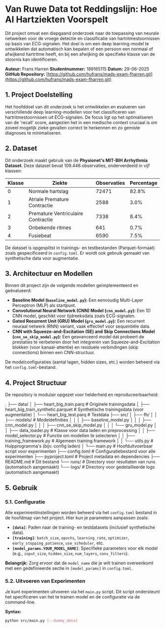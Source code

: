 # Van Ruwe Data tot Reddingslijn: Hoe AI Hartziekten Voorspelt

Dit project omvat een diepgaand onderzoek naar de toepassing van neurale netwerken voor de vroege detectie en classificatie van hartritmestoornissen op basis van ECG-signalen. Het doel is om een deep learning-model te ontwikkelen dat automatisch kan bepalen of een persoon een normaal of afwijkend hartritme heeft, en bij een afwijking de specifieke klasse van de stoornis kan identificeren.

**Auteur:** Frans Harren
**Studentnummer:** 189165115
**Datum:** 29-06-2025
**GitHub Repository:** [https://github.com/hufrans/mads-exam-fharren.git](https://github.com/hufrans/mads-exam-fharren.git)

## 1. Project Doelstelling

Het hoofddoel van dit onderzoek is het ontwikkelen en evalueren van verschillende deep learning-modellen voor het classificeren van hartritmestoornissen uit ECG-signalen. De focus ligt op het optimaliseren van de 'recall' score, aangezien het in een medische context cruciaal is om zoveel mogelijk zieke gevallen correct te herkennen en zo gemiste diagnoses te minimaliseren.

## 2. Dataset

Dit onderzoek maakt gebruik van de **Physionet's MIT-BIH Arrhythmia Dataset**. Deze dataset bevat 109.446 observaties, onderverdeeld in vijf klassen:

| Klasse | Ziekte                             | Observaties | Percentage |
| ------ | ---------------------------------- | ----------- | ---------- |
| 0      | Normale hartslag                   | 72471       | 82.8%      |
| 1      | Atriale Premature Contractie       | 2588        | 3.0%       |
| 2      | Premature Ventriculaire Contractie | 7338        | 8.4%       |
| 3      | Onbekende ritmes                   | 641         | 0.7%       |
| 4      | Fusiebeat                          | 6590        | 7.5%       |

De dataset is opgesplitst in trainings- en testbestanden (Parquet-formaat) zoals gespecificeerd in `config.toml`. Er wordt ook gebruik gemaakt van synthetische data voor augmentatie.

## 3. Architectuur en Modellen

Binnen dit project zijn de volgende modellen geïmplementeerd en geëvalueerd:

* **Baseline Model (`baseline_model.py`):** Een eenvoudig Multi-Layer Perceptron (MLP) als startpunt.
* **Convolutional Neural Network (CNN) Model (`cnn_model.py`):** Een 1D CNN model, geschikt voor tijdreeksdata zoals ECG-signalen.
* **Gated Recurrent Unit (GRU) Model (`gru_model.py`):** Een recurrent neuraal netwerk (RNN) variant, vaak effectief voor sequentiële data.
* **CNN with Squeeze-and-Excitation (SE) and Skip Connections Model (`cnn_se_skip_model.py`):** Een geavanceerd model dat probeert de prestaties te verbeteren door het integreren van Squeeze-and-Excitation blokken (voor kanaal-attentie) en residuele verbindingen (skip connections) binnen een CNN-structuur.

De modelconfiguraties (aantal lagen, hidden sizes, etc.) worden beheerd via het `config.toml`-bestand.

## 4. Project Structuur

De repository is modulair opgezet voor helderheid en reproduceerbaarheid:

.
├── data/
│   ├── heart_big_train.parq        # Originele trainingsdata
│   ├── heart_big_train_synthetic.parquet # Synthetische trainingsdata (voor augmentatie)
│   └── heart_big_test.parq         # Testdata
├── src/
│   ├── fh/
│   │   ├── models/                 # Modeldefinities
│   │   │   ├── baseline_model.py
│   │   │   ├── cnn_model.py
│   │   │   ├── cnn_se_skip_model.py
│   │   │   └── gru_model.py
│   │   ├── data_loader.py          # Klasse voor data laden en preprocessing
│   │   ├── model_selector.py       # Functie om modellen te selecteren
│   │   ├── training_framework.py   # Algemeen training framework
│   │   └── utils.py                # Hulpprogramma's (bijv. config laden)
│   └── main.py                     # Hoofduitvoerbaar script voor experimenten
├── config.toml                     # Configuratiebestand voor alle experimenten
├── pyproject.toml                  # Project metadata en dependencies
├── README.md                       # Dit bestand
└── runs/                           # Directory voor resultaten van runs (automatisch aangemaakt)
└── logs/                           # Directory voor gedetailleerde logs (automatisch aangemaakt)

## 5. Gebruik

### 5.1. Configuratie

Alle experimentinstellingen worden beheerd via het `config.toml` bestand in de hoofdmap van het project. Hier kun je parameters aanpassen zoals:

* **`[data]`**: Paden naar de training- en testdatasets (inclusief synthetische data).
* **`[training]`**: `batch_size`, `epochs`, `learning_rate`, `optimizer`, `early_stopping_patience`, `use_scheduler`, etc.
* **`[model_params.YOUR_MODEL_NAME]`**: Specifieke parameters voor elk model (e.g., `input_size`, `hidden_size`, `num_layers`, `conv_filters`).

**Belangrijk:** Zorg ervoor dat de `model_name` die je wilt trainen overeenkomt met een gedefinieerde sectie in `[model_params]` in `config.toml`.

### 5.2. Uitvoeren van Experimenten

Je kunt experimenten uitvoeren via het `main.py` script. Dit script ondersteunt het specificeren van het te trainen model en de configuratie via de command-line.

**Syntax:**

```bash
python src/main.py [--dummy_data]

